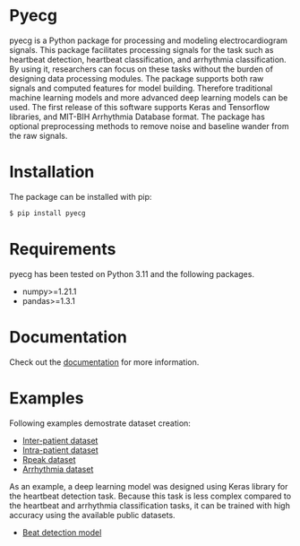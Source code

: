 # Pyecg

pyecg is a Python package for processing and modeling electrocardiogram signals. This package facilitates processing signals for the task such as heartbeat detection, heartbeat classification, and arrhythmia classification. By using it, researchers can focus on these tasks without the burden of designing data processing modules. The package supports both raw signals and computed features for model building. Therefore traditional machine learning models and more advanced deep learning models can be used. The first release of this software supports Keras and Tensorflow libraries, and MIT-BIH Arrhythmia Database format. The package has optional preprocessing methods to remove noise and baseline wander from the raw signals.

# Installation

The package can be installed with pip:

```bash
$ pip install pyecg
```

# Requirements

pyecg has been tested on Python 3.11 and the following packages.

* numpy>=1.21.1
* pandas>=1.3.1

# Documentation

Check out the [documentation](https://pyecg.readthedocs.io) for more information.

# Examples

Following examples demostrate dataset creation:

* [Inter-patient dataset](examples/make_dataset_inter.py) <br>
* [Intra-patient dataset](examples/make_dataset_intra.py) <br>
* [Rpeak dataset](examples/make_dataset_rpeak.py) <br>
* [Arrhythmia dataset](examples/make_dataset_arrhythmia.py) <br>

As an example, a deep learning model was designed using Keras library for the heartbeat detection task. Because this task is less complex compared to the heartbeat and arrhythmia classification tasks, it can be trained with high accuracy using the available public datasets.

* [Beat detection model](model/BEAT_DETECTION.md)